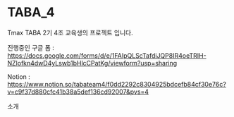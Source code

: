 # TABA_4
Tmax TABA 2기 4조 교육생의 프로젝트 입니다.

진행중인 구글 폼 : https://docs.google.com/forms/d/e/1FAIpQLScTafdiJQP8IR4oeTRIH-NZlofkn4dwD4yLswb1bHlcCPatKg/viewform?usp=sharing

Notion : https://www.notion.so/tabateam4/f0dd2292c8304925bdcefb84cf30e76c?v=c9f37d880cfc41b38a5def136cd92007&pvs=4


소개 

